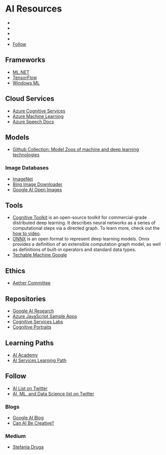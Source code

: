 # AI Resources

- [](#)
- [](#)
- [](#)
- [](#)
- [Follow](#follow)

## Frameworks

* [ML.NET](https://docs.microsoft.com/azure/architecture/data-guide/technology-choices/data-science-and-machine-learning?toc=https%3A%2F%2Fdocs.microsoft.com%2Fen-gb%2Fazure%2Fmachine-learning%2Ftoc.json&bc=https%3A%2F%2Fdocs.microsoft.com%2Fen-gb%2Fazure%2Fbread%2Ftoc.json&WT.mc_id=airesources-github-ayyonet#mlnet)
* [TensorFlow](https://www.tensorflow.org/)
* [Windows ML](https://docs.microsoft.com/azure/architecture/data-guide/technology-choices/data-science-and-machine-learning?toc=https%3A%2F%2Fdocs.microsoft.com%2Fen-gb%2Fazure%2Fmachine-learning%2Ftoc.json&bc=https%3A%2F%2Fdocs.microsoft.com%2Fen-gb%2Fazure%2Fbread%2Ftoc.json&WT.mc_id=docs-twitter-ayyonet&WT.mc_id=airesources-github-ayyonet#windows-ml)

## Cloud Services

* [Azure Cognitive Services](https://docs.microsoft.com/azure/cognitive-services/?WT.mc_id=airesources-github-ayyonet)
* [Azure Machine Learning](https://docs.microsoft.com/azure/machine-learning/?WT.mc_id=airesources-github-ayyonet)
* [Azure Speech Docs](http://bit.ly/AzureSpeech)

## Models

* [Github Collection: Model Zoos of machine and deep learning technologies](https://github.com/collections/ai-model-zoos)

### Image Databases

* [ImageNet](http://www.image-net.org/)
* [Bing Image Downloader](https://github.com/sethjuarez/Bulk-Bing-Image-downloader)
* [Google AI Open Images](https://ai.googleblog.com/2019/05/announcing-open-images-v5-and-iccv-2019.html)

## Tools

* [Cognitive Toolkit](https://docs.microsoft.com/cognitive-toolkit/?WT.mc_id=docs-github-ayyonet) is an open-source toolkit for commercial-grade distributed deep learning. It describes neural networks as a series of computational steps via a directed graph. To learn more, check out the [how to video](https://www.youtube.com/watch?v=9gDDO5ldT-4&feature=youtu.be&WT.mc_id=youtube-github-ayyonet).
* [ONNX](https://onnx.ai) is an open format to represent deep learning models. Onnx provides a definition of an extensible computation graph model, as well as definitions of built-in operators and standard data types.
* [Techable Machine Google](https://teachablemachine.withgoogle.com/)

## Ethics

* [Aether Committee](https://aether.microsoft.com/?WT.mc_id=airesources-github-ayyonet)



## Repositories

* [Google AI Research](https://github.com/google-research/google-research)
* [Azure JavaScript Sample Apps](http://bit.ly/AzureJSSamples)
* [Cognitive Services Labs](http://bit.ly/CognitiveServicesLabs)
* [Cognitive Portraits](https://github.com/CloudAdvocacy/CognitivePortrait)

## Learning Paths

* [AI Academy](http://bit.ly/AIacademy)
* [AI Services Learning Path](http://bit.ly/AIServicesLearningPath)

## Follow

- [AI List on Twitter](https://twitter.com/i/lists/1169338272914395136)
- [AI, ML, and Data Science list on Twitter](https://twitter.com/i/lists/952969346518720512)

### Blogs

* [Google AI Blog](https://ai.googleblog.com/)
* [Can AI Be Creative?](http://soshnikov.com/pubdrafts/2020-04-13-can-ai-be-creative-lets-find-out/)

### Medium

- [Stefania Druga](https://medium.com/@Stefania_druga)
